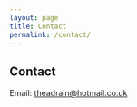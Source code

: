 ```yaml
---
layout: page
title: Contact
permalink: /contact/
---
```


## Contact

Email: [theadrain@hotmail.co.uk](mailto:theadrain@hotmail.co.uk)

